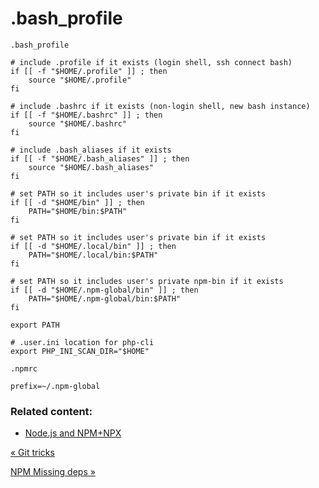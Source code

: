 # .bash\_profile

`.bash_profile`

    # include .profile if it exists (login shell, ssh connect bash)
    if [[ -f "$HOME/.profile" ]] ; then
        source "$HOME/.profile"
    fi

    # include .bashrc if it exists (non-login shell, new bash instance)
    if [[ -f "$HOME/.bashrc" ]] ; then
        source "$HOME/.bashrc"
    fi

    # include .bash_aliases if it exists
    if [[ -f "$HOME/.bash_aliases" ]] ; then
        source "$HOME/.bash_aliases"
    fi

    # set PATH so it includes user's private bin if it exists
    if [[ -d "$HOME/bin" ]] ; then
        PATH="$HOME/bin:$PATH"
    fi

    # set PATH so it includes user's private bin if it exists
    if [[ -d "$HOME/.local/bin" ]] ; then
        PATH="$HOME/.local/bin:$PATH"
    fi

    # set PATH so it includes user's private npm-bin if it exists
    if [[ -d "$HOME/.npm-global/bin" ]] ; then
        PATH="$HOME/.npm-global/bin:$PATH"
    fi

    export PATH

    # .user.ini location for php-cli
    export PHP_INI_SCAN_DIR="$HOME"

`.npmrc`

    prefix=~/.npm-global

### Related content:

*   [Node.js and NPM+NPX](node-npm.html)

[« Git tricks](git-tricks.html)

[NPM Missing deps »](npm-missing-deps.html)


